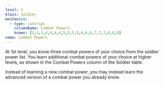 ```yaml
---
level: 1
klass: soldier
mechanics:
  - type: cantrips
    columnName: Combat Powers
    known: [3,3,3,4,4,4,4,5,5,5,5,6,6,6,7,7,7,8,8,8]
name: Combat Powers
---
```

At 1st level, you know three combat powers of your choice from the soldier power list. You learn additional combat powers of
your choice at higher levels, as shown in the Combat Powers column of the Soldier table.

Instead of learning a new combat power, you may instead learn the advanced version of a combat power you already know.
